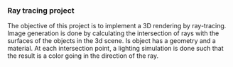 ### Ray tracing project

The objective of this project is to implement a 3D rendering by ray-tracing. Image generation is done by calculating the intersection of rays with the surfaces of the objects in the 3d scene. Is object has a geometry and a material. At each intersection point, a lighting simulation is done such that the result is a color going in the direction of the ray.